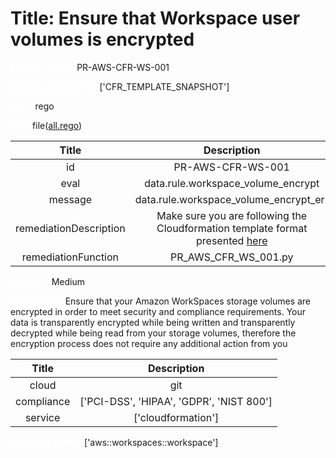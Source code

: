 



# Title: Ensure that Workspace user volumes is encrypted


***<font color="white">Master Test Id:</font>*** PR-AWS-CFR-WS-001

***<font color="white">Master Snapshot Id:</font>*** ['CFR_TEMPLATE_SNAPSHOT']

***<font color="white">type:</font>*** rego

***<font color="white">rule:</font>*** file([all.rego])  
  
  
  
  

|Title|Description|
| :---: | :---: |
|id|PR-AWS-CFR-WS-001|
|eval|data.rule.workspace_volume_encrypt|
|message|data.rule.workspace_volume_encrypt_err|
|remediationDescription|Make sure you are following the Cloudformation template format presented <a href='https://docs.aws.amazon.com/AWSCloudFormation/latest/UserGuide/aws-resource-workspaces-workspace.html' target='_blank'>here</a>|
|remediationFunction|PR_AWS_CFR_WS_001.py|


***<font color="white">Severity:</font>*** Medium

***<font color="white">Description:</font>*** Ensure that your Amazon WorkSpaces storage volumes are encrypted in order to meet security and compliance requirements. Your data is transparently encrypted while being written and transparently decrypted while being read from your storage volumes, therefore the encryption process does not require any additional action from you  
  
  

|Title|Description|
| :---: | :---: |
|cloud|git|
|compliance|['PCI-DSS', 'HIPAA', 'GDPR', 'NIST 800']|
|service|['cloudformation']|


***<font color="white">Resource Types:</font>*** ['aws::workspaces::workspace']


[all.rego]: https://github.com/prancer-io/prancer-compliance-test/tree/master/aws/iac/all.rego
